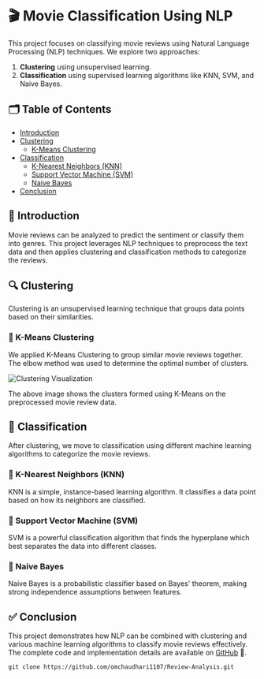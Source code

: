 # 🎬 Movie Classification Using NLP

This project focuses on classifying movie reviews using Natural Language Processing (NLP) techniques. We explore two approaches:
1. **Clustering** using unsupervised learning.
2. **Classification** using supervised learning algorithms like KNN, SVM, and Naive Bayes.

## 🗂️ Table of Contents
- [Introduction](#introduction)
- [Clustering](#clustering)
  - [K-Means Clustering](#k-means-clustering)
- [Classification](#classification)
  - [K-Nearest Neighbors (KNN)](#k-nearest-neighbors-knn)
  - [Support Vector Machine (SVM)](#support-vector-machine-svm)
  - [Naive Bayes](#naive-bayes)
- [Conclusion](#conclusion)

## 📝 Introduction
Movie reviews can be analyzed to predict the sentiment or classify them into genres. This project leverages NLP techniques to preprocess the text data and then applies clustering and classification methods to categorize the reviews.

## 🔍 Clustering
Clustering is an unsupervised learning technique that groups data points based on their similarities.

### 🔹 K-Means Clustering
We applied K-Means Clustering to group similar movie reviews together. The elbow method was used to determine the optimal number of clusters.

![Clustering Visualization](path/to/clustering-image.png)

The above image shows the clusters formed using K-Means on the preprocessed movie review data.

## 🧠 Classification
After clustering, we move to classification using different machine learning algorithms to categorize the movie reviews.

### 🔸 K-Nearest Neighbors (KNN)
KNN is a simple, instance-based learning algorithm. It classifies a data point based on how its neighbors are classified.

### 🔹 Support Vector Machine (SVM)
SVM is a powerful classification algorithm that finds the hyperplane which best separates the data into different classes.

### 🔸 Naive Bayes
Naive Bayes is a probabilistic classifier based on Bayes' theorem, making strong independence assumptions between features.

## ✅ Conclusion
This project demonstrates how NLP can be combined with clustering and various machine learning algorithms to classify movie reviews effectively. The complete code and implementation details are available on [GitHub](https://github.com/omchaudhari1107/Review-Analysis.git) 📂.

```
git clone https://github.com/omchaudhari1107/Review-Analysis.git
```
